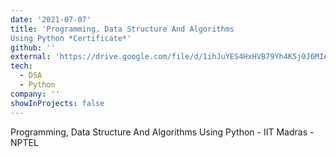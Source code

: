```yaml
---
date: '2021-07-07'
title: 'Programming, Data Structure And Algorithms
Using Python *Certificate*'
github: ''
external: 'https://drive.google.com/file/d/1ihJuYES4HxHVB79Yh4K5j0J6MIAKQBmu/view?usp=sharing'
tech:
  - DSA
  - Python
company: ''
showInProjects: false
---
```


Programming, Data Structure And Algorithms
Using Python - IIT Madras -NPTEL
